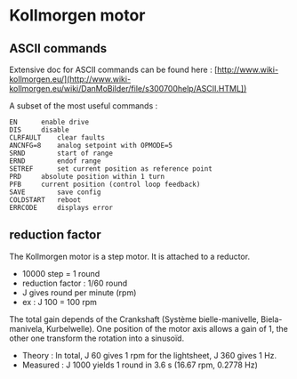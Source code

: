 #  Kollmorgen motor

## ASCII commands

Extensive doc for ASCII commands can be found here :
[http://www.wiki-kollmorgen.eu/](http://www.wiki-kollmorgen.eu/wiki/DanMoBilder/file/s300700help/ASCII.HTML])

A subset of the most useful commands :

    EN		enable drive
    DIS		disable
    CLRFAULT	clear faults
    ANCNFG=8	analog setpoint with OPMODE=5
    SRND		start of range
    ERND		endof range
    SETREF		set current position as reference point
    PRD		absolute position within 1 turn
    PFB		current position (control loop feedback)
    SAVE		save config
    COLDSTART	reboot
    ERRCODE		displays error

## reduction factor

The Kollmorgen motor is a step motor. It is attached to a reductor.

- 10000 step = 1 round
- reduction factor : 1/60 round
- J gives round per minute (rpm)
- ex : J 100 = 100 rpm

The total gain depends of the Crankshaft (Système bielle-manivelle, Biela-manivela, Kurbelwelle). One position of the motor axis allows a gain of 1, the other one transform the rotation into a sinusoïd.

- Theory : In total, J 60 gives 1 rpm for the lightsheet, J 360 gives 1 Hz.
- Measured : J 1000 yields 1 round in 3.6 s (16.67 rpm, 0.2778 Hz)